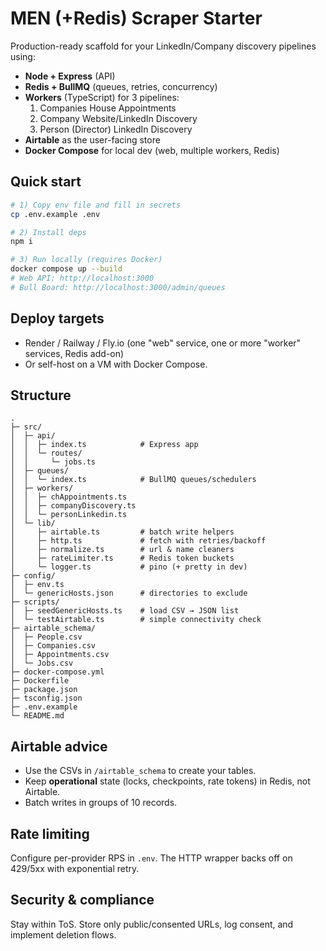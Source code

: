 # MEN (+Redis) Scraper Starter

Production-ready scaffold for your LinkedIn/Company discovery pipelines using:
- **Node + Express** (API)
- **Redis + BullMQ** (queues, retries, concurrency)
- **Workers** (TypeScript) for 3 pipelines:
  1. Companies House Appointments
  2. Company Website/LinkedIn Discovery
  3. Person (Director) LinkedIn Discovery
- **Airtable** as the user-facing store
- **Docker Compose** for local dev (web, multiple workers, Redis)

## Quick start

```bash
# 1) Copy env file and fill in secrets
cp .env.example .env

# 2) Install deps
npm i

# 3) Run locally (requires Docker)
docker compose up --build
# Web API: http://localhost:3000
# Bull Board: http://localhost:3000/admin/queues
```

## Deploy targets
- Render / Railway / Fly.io (one "web" service, one or more "worker" services, Redis add-on)
- Or self-host on a VM with Docker Compose.

## Structure
```
.
├─ src/
│  ├─ api/
│  │  ├─ index.ts            # Express app
│  │  └─ routes/
│  │     └─ jobs.ts
│  ├─ queues/
│  │  └─ index.ts            # BullMQ queues/schedulers
│  ├─ workers/
│  │  ├─ chAppointments.ts
│  │  ├─ companyDiscovery.ts
│  │  └─ personLinkedin.ts
│  └─ lib/
│     ├─ airtable.ts         # batch write helpers
│     ├─ http.ts             # fetch with retries/backoff
│     ├─ normalize.ts        # url & name cleaners
│     ├─ rateLimiter.ts      # Redis token buckets
│     └─ logger.ts           # pino (+ pretty in dev)
├─ config/
│  ├─ env.ts
│  └─ genericHosts.json      # directories to exclude
├─ scripts/
│  ├─ seedGenericHosts.ts    # load CSV → JSON list
│  └─ testAirtable.ts        # simple connectivity check
├─ airtable_schema/
│  ├─ People.csv
│  ├─ Companies.csv
│  ├─ Appointments.csv
│  └─ Jobs.csv
├─ docker-compose.yml
├─ Dockerfile
├─ package.json
├─ tsconfig.json
├─ .env.example
└─ README.md
```

## Airtable advice
- Use the CSVs in `/airtable_schema` to create your tables.
- Keep **operational** state (locks, checkpoints, rate tokens) in Redis, not Airtable.
- Batch writes in groups of 10 records.

## Rate limiting
Configure per-provider RPS in `.env`. The HTTP wrapper backs off on 429/5xx with exponential retry.

## Security & compliance
Stay within ToS. Store only public/consented URLs, log consent, and implement deletion flows.

